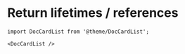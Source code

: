# Return lifetimes / references

```mdx-code-block
import DocCardList from '@theme/DocCardList';

<DocCardList />
```
